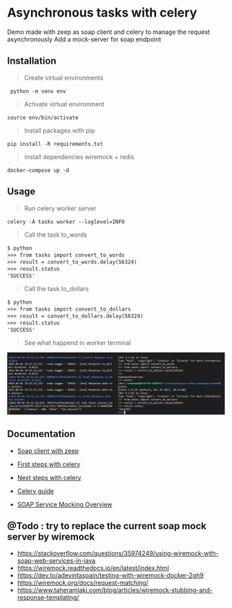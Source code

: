 # Asynchronous tasks with celery 
Demo made with zeep as soap client and celery to manage the request asynchronously
Add a mock-server for soap endpoint 

## Installation

> Create virtual environments
```
 python -m venv env
```

> Activate virtual environment
```
source env/bin/activate 
```

> Install packages with pip
```
pip install -R requirements.txt
```

> Install dependencies wiremock + redis 
```
docker-compose up -d
```

## Usage

> Run celery worker server

```
celery -A tasks worker --loglevel=INFO
```

> Call the task to_words

```
$ python
>>> from tasks import convert_to_words
>>> result = convert_to_words.delay(56324)
>>> result.status
'SUCCESS'
```

> Call the task to_dollars

```
$ python
>>> from tasks import convert_to_dollars
>>> result = convert_to_dollars.delay(56324)
>>> result.status
'SUCCESS'
```


> See what happend in worker terminal

![Screen](__DOC/screen_worker.jpg)


## Documentation


* [Soap client with zeep](https://docs.python-zeep.org/en/master/)

* [First steps with celery](https://docs.celeryq.dev/en/stable/getting-started/first-steps-with-celery.html#first-steps)

* [Next steps with celery](https://docs.celeryq.dev/en/stable/getting-started/next-steps.html#next-steps)

* [Celery guide](https://docs.celeryq.dev/en/stable/userguide/index.html#guide)

* [SOAP Service Mocking Overview](https://www.soapui.org/docs/soap-mocking/service-mocking-overview/)

## @Todo : try to replace the current soap mock server by wiremock

* https://stackoverflow.com/questions/35974249/using-wiremock-with-soap-web-services-in-java
* https://wiremock.readthedocs.io/en/latest/index.html
* https://dev.to/adevintaspain/testing-with-wiremock-docker-2gh9
* https://wiremock.org/docs/request-matching/
* https://www.taheramlaki.com/blog/articles/wiremock-stubbing-and-response-templating/